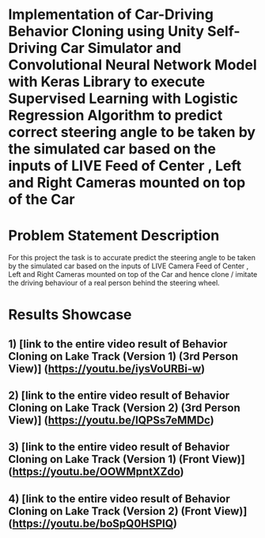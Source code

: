 # Implementation of Car-Driving Behavior Cloning using Unity Self-Driving Car Simulator and Convolutional Neural Network Model with Keras Library to execute Supervised Learning with Logistic Regression Algorithm to predict correct steering angle to be taken by the simulated car based on the inputs of LIVE Feed of Center , Left and Right Cameras mounted on top of the Car 

# Problem Statement Description
For this project the task is to accurate predict the steering angle to be taken by the simulated car based on the inputs of LIVE Camera Feed of Center , Left and Right Cameras mounted on top of the Car and hence clone / imitate the driving behaviour of a real person behind the steering wheel.

# Results Showcase
## 1) [link to the entire video result of Behavior Cloning on Lake Track (Version 1) (3rd Person View)] (https://youtu.be/iysVoURBi-w)
## 2) [link to the entire video result of Behavior Cloning on Lake Track (Version 2) (3rd Person View)] (https://youtu.be/lQPSs7eMMDc)
## 3) [link to the entire video result of Behavior Cloning on Lake Track (Version 1) (Front View)] (https://youtu.be/OOWMpntXZdo)
## 4) [link to the entire video result of Behavior Cloning on Lake Track (Version 2) (Front View)] (https://youtu.be/boSpQ0HSPIQ)
